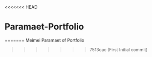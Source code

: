 <<<<<<< HEAD
# Paramaet-Portfolio
=======
Meimei Paramaet of Portfolio 
>>>>>>> 7513cac (First Initial commit)
